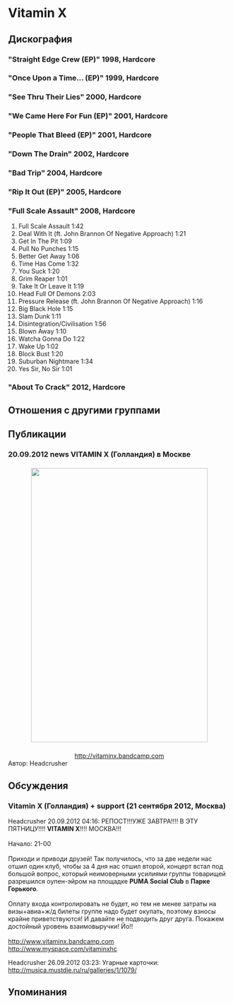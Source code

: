 # Vitamin X



## Дискография

### "Straight Edge Crew (EP)" 1998, Hardcore



### "Once Upon a Time... (EP)" 1999, Hardcore



### "See Thru Their Lies" 2000, Hardcore



### "We Came Here For Fun (EP)" 2001, Hardcore



### "People That Bleed (EP)" 2001, Hardcore



### "Down The Drain" 2002, Hardcore



### "Bad Trip" 2004, Hardcore



### "Rip It Out (EP)" 2005, Hardcore



### "Full Scale Assault" 2008, Hardcore

1. Full Scale Assault 1:42
2. Deal With It (ft. John Brannon Of Negative Approach) 1:21
3. Get In The Pit 1:09
4. Pull No Punches 1:15
5. Better Get Away 1:06
6. Time Has Come 1:32
7. You Suck 1:20
8. Grim Reaper 1:01
9. Take It Or Leave It 1:19
10. Head Full Of Demons 2:03
11. Pressure Release (ft. John Brannon Of Negative Approach) 1:16
12. Big Black Hole 1:15
13. Slam Dunk 1:11
14. Disintegration/Civilisation 1:56
15. Blown Away 1:10
16. Watcha Gonna Do 1:22
17. Wake Up 1:02
18. Block Bust 1:20
19. Suburban Nightmare 1:34
20. Yes Sir, No Sir 1:01

### "About To Crack" 2012, Hardcore




## Отношения с другими группами


## Публикации

### 20.09.2012 news VITAMIN X (Голландия) в Москве

<CENTER><IMG border=0 hspace=5 alt="" vspace=5 src="/images/news_rus/2012.09/24813.jpg" width=400 height=621></CENTER>
<CENTER>&nbsp;</CENTER>
<CENTER><A href="http://vitaminx.bandcamp.com/">http://vitaminx.bandcamp.com</A></CENTER>
Автор: Headcrusher


## Обсуждения

### Vitamin X (Голландия) + support (21 сентября 2012, Москва)

Headcrusher 20.09.2012 04:16:
РЕПОСТ!!!УЖЕ ЗАВТРА!!!! В ЭТУ ПЯТНИЦУ!!!! <B>VITAMIN X</B>!!!! МОСКВА!!!<BR><BR>Начало: 21-00<BR><BR>Приходи и приводи друзей! Так получилось, что за две недели нас отшил один клуб, чтобы за 4 дня нас отшил второй, концерт встал под большой вопрос, который неимоверными усилиями группы товарищей разрешился оупен-эйром на площадке <B>PUMA Social Club</B> в <B>Парке Горького</B>. <BR><BR>Оплату входа контролировать не будет, но тем не менее затраты на визы+авиа+ж/д билеты группе надо будет окупать, поэтому взносы крайне приветствуются! И давайте не подводить друг друга. Покажем достойный уровень взаимовыручки! Йо!!<BR><BR><A HREF="http://www.vitaminx.bandcamp.com" TARGET="_blank">http://www.vitaminx.bandcamp.com</A><BR><A HREF="http://www.myspace.com/vitaminxhc" TARGET="_blank">http://www.myspace.com/vitaminxhc</A>

Headcrusher 26.09.2012 03:23:
Угарные карточки: <A HREF="http://musica.mustdie.ru/ru/galleries/1/1079/" TARGET="_blank">http://musica.mustdie.ru/ru/galleries/1/1079/</A>



## Упоминания

